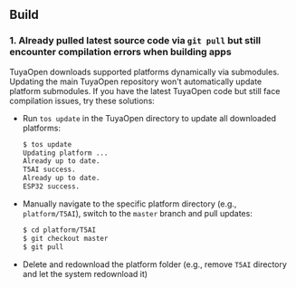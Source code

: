 ## Build


### 1. Already pulled latest source code via `git pull` but still encounter compilation errors when building apps

TuyaOpen downloads supported platforms dynamically via submodules. Updating the main TuyaOpen repository won't automatically update platform submodules. If you have the latest TuyaOpen code but still face compilation issues, try these solutions:

- Run `tos update` in the TuyaOpen directory to update all downloaded platforms:
    ```sh
    $ tos update
    Updating platform ...
    Already up to date.
    T5AI success.
    Already up to date.
    ESP32 success.
    ```

- Manually navigate to the specific platform directory (e.g., `platform/T5AI`), switch to the `master` branch and pull updates:
    ```sh
    $ cd platform/T5AI
    $ git checkout master
    $ git pull
    ```

- Delete and redownload the platform folder (e.g., remove `T5AI` directory and let the system redownload it)
